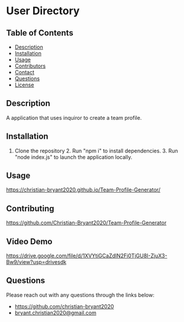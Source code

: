 # User Directory 
  ## Table of Contents
  - [Description](#description)
  - [Installation](#install)
  - [Usage](#usage)
  - [Contributors](#contributers)
  - [Contact](#contact)
  - [Questions](#questions)
  - [License](#license)
  ## Description 
  A application that uses inquiror to create a team profile.
  ## Installation
  1. Clone the repository 2. Run "npm i" to install dependencies. 3. Run "node index.js" to launch the application locally.
  ## Usage
  https://christian-bryant2020.github.io/Team-Profile-Generator/
  ## Contributing
  https://github.com/Christian-Bryant2020/Team-Profile-Generator
  ## Video Demo
  https://drive.google.com/file/d/1XVYtiGCaZdIN2Fi0TjGU8I-ZjuX3-Bw9/view?usp=drivesdk
  ## Questions
  Please reach out with any questions through the links below:
  - https://github.com/christian-bryant2020
  - bryant.christian2020@gmail.com
  
